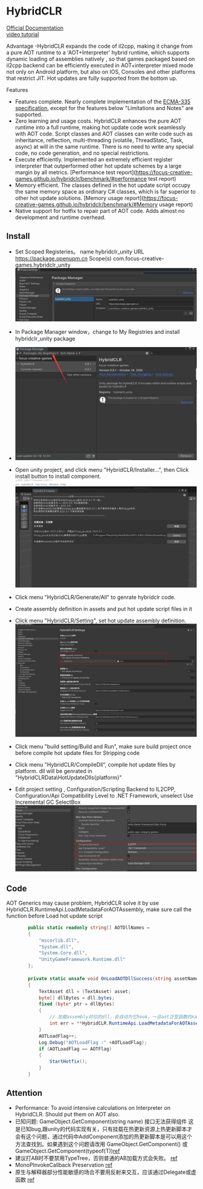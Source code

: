 

# HybridCLR

[Official Documentation](https://focus-creative-games.github.io/hybridclr/about/)  
[video tutorial](https://www.bilibili.com/video/BV1aP4y1o7xi/?spm_id_from=333.337.search-card.all.click)  

Advantage
-HybridCLR expands the code of il2cpp, making it change from a pure AOT runtime to a 'AOT+Interpreter' hybrid runtime, which supports dynamic loading of assemblies natively , so that games packaged based on il2cpp backend can be efficiently executed in AOT+interpreter mixed mode not only on Android platform, but also on IOS, Consoles and other platforms that restrict JIT. Hot updates are fully supported from the bottom up.
 
Features
- Features complete. Nearly complete implementation of the [ECMA-335 specification](https://www.ecma-international.org/publications-and-standards/standards/ecma-335/), except for the features below "Limitations and Notes" are supported.
- Zero learning and usage costs. HybridCLR enhances the pure AOT runtime into a full runtime, making hot update code work seamlessly with AOT code. Script classes and AOT classes can write code such as inheritance, reflection, multi-threading (volatile, ThreadStatic, Task, async) at will in the same runtime. There is no need to write any special code, no code generation, and no special restrictions.
- Execute efficiently. Implemented an extremely efficient register interpreter that outperformed other hot update schemes by a large margin by all metrics. [Performance test report](https://focus-creative-games.github.io/hybridclr/benchmark/#performance test report)
- Memory efficient. The classes defined in the hot update script occupy the same memory space as ordinary C# classes, which is far superior to other hot update solutions. [Memory usage report](https://focus-creative-games.github.io/hybridclr/benchmark/#Memory usage report)
- Native support for hotfix to repair part of AOT code. Adds almost no development and runtime overhead.

## Install
- Set Scoped Registeries。
 name hybridclr_unity
 URL https://package.openupm.cn
 Scope(s) com.focus-creative-games.hybridclr_unity
![openupm_settings](vx_images/114955116221067.jpg)

- In Package Manager window，change to My Registries and install hybridclr_unity package
- ![packagemanager_install](vx_images/321485516239493.jpg)

- Open unity project, and click menu "HybridCLR/Installer...", then Click install button to install component.
![hybridclr installer](vx_images/53670017227360.png)

- Click menu "HybridCLR/Generate/All" to genrate hybridclr code.

- Create assembly definition in assets and put  hot update script files in it

- Click menu "HybridCLR/Setting", set hot update assembly definition.
![Hybridclr setting](vx_images/467750419247526.png)

- Click menu "build setting/Build and Run", make sure build project once before compile hot update files for Stripping code

- Click menu "HybridCLR/CompileDll", compile hot update files by platform. dll will be genrated in "HybridCLRData\HotUpdateDlls\{platform}\"
 

- Edit project setting , Configuration/Scripting Backend to IL2CPP, Configuration/Api Compatibility Level to .NET Framework,  unselect Use Incremental GC SelectBox
![project setting](vx_images/551731119240195.png) 

## Code
AOT Generics may cause problem, HybridCLR solve it by use HybridCLR.RuntimeApi.LoadMetadataForAOTAssembly, make sure call the function before Load hot update script
```csharp
        public static readonly string[] AOTDllNames =
        {
            "mscorlib.dll",
            "System.dll",
            "System.Core.dll",
            "UnityGameFramework.Runtime.dll"
        };
        
        private static unsafe void OnLoadAOTDllSuccess(string assetName, object asset, float duration, object userdata)
        {
            TextAsset dll = (TextAsset) asset;
            byte[] dllBytes = dll.bytes;
            fixed (byte* ptr = dllBytes)
            {
                // 加载assembly对应的dll，会自动为它hook。一旦aot泛型函数的native函数不存在，用解释器版本代码
                int err = **HybridCLR.RuntimeApi.LoadMetadataForAOTAssembly**((IntPtr) ptr, dllBytes.Length);
            }
            AOTLoadFlag++;
            Log.Debug("AOTLoadFlag :" +AOTLoadFlag);
            if (AOTLoadFlag == AOTFlag)
            {
                StartHotfix();
            }
        }
```

## Attention
* Performance: To avoid intensive calculations on Interpreter on HybridCLR. Should put them on AOT also.
* 已知问题: GameObject.GetComponent(string name) 接口无法获得组件
    这是已知bug,跟unity的代码实现有关，只有挂载在热更新资源上热更新脚本才会有这个问题，通过代码中AddComponent添加的热更新脚本是可以用这个方法查找到。如果遇到这个问题请改用 GameObject.GetComponent<T>() 或 GameObject.GetComponent(typeof(T))[ref](https://focus-creative-games.github.io/hybridclr/monobehaviour/#gameobject-getcomponent-string-name-接口无法获得组件)
* 建议打AB时不要禁用TypeTree，否则普通的AB加载方式会失败。 [ref](https://focus-creative-games.github.io/hybridclr/monobehaviour/#其它)
* MonoPInvokeCallback Preservation [ref](https://focus-creative-games.github.io/hybridclr/monopinvokecallback/#预留-reversepinvokewrapper-函数)
* 原生与解释器部分性能敏感的场合不要用反射来交互，应该通过Delegate或虚函数 [ref](https://focus-creative-games.github.io/hybridclr/best_practices/#原生与解释器部分性能敏感的场合不要用反射来交互-应该通过delegate或虚函数)